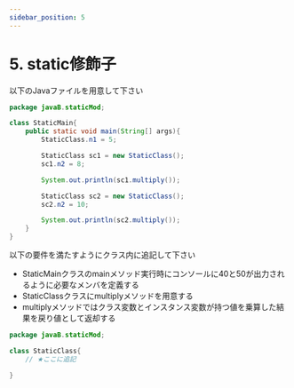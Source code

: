 ```yaml
---
sidebar_position: 5
---
```


# 5. static修飾子

以下のJavaファイルを用意して下さい

```java showLineNumbers 
package javaB.staticMod;

class StaticMain{
    public static void main(String[] args){
        StaticClass.n1 = 5;

        StaticClass sc1 = new StaticClass();
        sc1.n2 = 8;

        System.out.println(sc1.multiply());

        StaticClass sc2 = new StaticClass();
        sc2.n2 = 10;

        System.out.println(sc2.multiply());
    }
}
```

以下の要件を満たすようにクラス内に追記して下さい

- StaticMainクラスのmainメソッド実行時にコンソールに40と50が出力されるように必要なメンバを定義する
- StaticClassクラスにmultiplyメソッドを用意する
- multiplyメソッドではクラス変数とインスタンス変数が持つ値を乗算した結果を戻り値として返却する


```java {4-5} showLineNumbers 
package javaB.staticMod;

class StaticClass{
    // ★ここに追記

}
```
